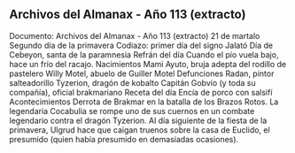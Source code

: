 ## Archivos del Almanax - Año 113 (extracto)
Documento: Archivos del Almanax - Año 113 (extracto)
21 de martalo
Segundo día de la primavera
Codiazo: primer día del signo Jalató
Día de Cebeyon, santa de la paramnesia
Refrán del día
Cuando el pío vuela bajo, hace un frío del racajo.
Nacimientos
Mami Ayuto, bruja adepta del rodillo de pastelero
Willy Motel, abuelo de Guiller Motel
Defunciones
Radan, pintor salteadorillo
Tyzerion, dragón de kobalto
Capitán Gobvio (y toda su compañía), oficial brakmariano
Receta del día
Encía de porco con salsifí
Acontecimientos
Derrota de Brakmar en la batalla de los Brazos Rotos.
La legendaria Cocabulia se rompe uno de sus cuernos en un combate legendario contra el dragón Tyzerion.
Al día siguiente de la fiesta de la primavera, Ulgrud hace que caigan truenos sobre la casa de Euclido, el presumido (quien había presumido en demasiadas ocasiones).
